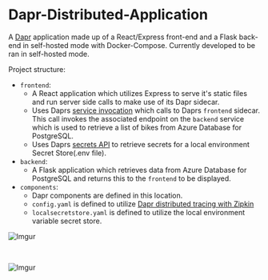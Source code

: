 # Dapr-Distributed-Application

A [Dapr](https://dapr.io/) application made up of a React/Express front-end and a Flask back-end in self-hosted mode with Docker-Compose. 
Currently developed to be ran in self-hosted mode.

Project structure:
- `frontend`: 
  - A React application which utilizes Express to serve it's static files and run server side calls to make use of its Dapr sidecar.
  - Uses Daprs [service invocation](https://docs.dapr.io/reference/api/service_invocation_api/) which calls to Daprs `frontend` sidecar. This call invokes the associated endpoint on the `backend` service which is used to retrieve a list of bikes from Azure Database for PostgreSQL.
  - Uses Daprs [secrets API](https://docs.dapr.io/reference/api/secrets_api/) to retrieve secrets for a local environment Secret Store(.env file).
- `backend`:
  - A Flask application which retrieves data from Azure Database for PostgreSQL and returns this to the `frontend` to be displayed.
- `components`:
  - Dapr components are defined in this location.
  - `config.yaml` is defined to utilize [Dapr distributed tracing with Zipkin](https://docs.dapr.io/operations/monitoring/tracing/setup-tracing/#zipkin-in-self-hosted-mode)
  - `localsecretstore.yaml` is defined to utilize the local environment variable secret store.

![Imgur](https://imgur.com/WUCzN9T.png)

<br>

![Imgur](https://imgur.com/zjUyQB4.png)
